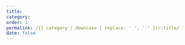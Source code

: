 ```yaml
---
title:
category:
order: 1
permalink: /{{ category | downcase | replace: ' ', '-' }}/:title/
date: false
---
```

